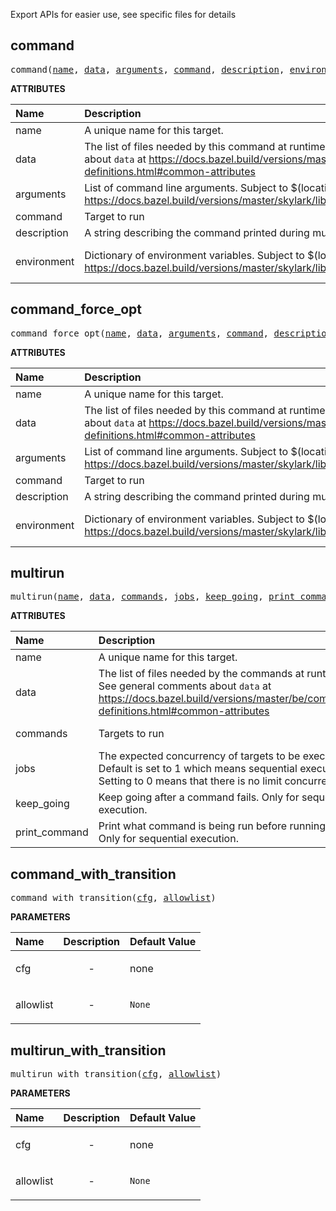 <!-- Generated with Stardoc: http://skydoc.bazel.build -->

Export APIs for easier use, see specific files for details

<a id="command"></a>

## command

<pre>
command(<a href="#command-name">name</a>, <a href="#command-data">data</a>, <a href="#command-arguments">arguments</a>, <a href="#command-command">command</a>, <a href="#command-description">description</a>, <a href="#command-environment">environment</a>)
</pre>



**ATTRIBUTES**


| Name  | Description | Type | Mandatory | Default |
| :------------- | :------------- | :------------- | :------------- | :------------- |
| <a id="command-name"></a>name |  A unique name for this target.   | <a href="https://bazel.build/concepts/labels#target-names">Name</a> | required |  |
| <a id="command-data"></a>data |  The list of files needed by this command at runtime. See general comments about `data` at https://docs.bazel.build/versions/master/be/common-definitions.html#common-attributes   | <a href="https://bazel.build/concepts/labels">List of labels</a> | optional |  `[]`  |
| <a id="command-arguments"></a>arguments |  List of command line arguments. Subject to $(location) expansion. See https://docs.bazel.build/versions/master/skylark/lib/ctx.html#expand_location   | List of strings | optional |  `[]`  |
| <a id="command-command"></a>command |  Target to run   | <a href="https://bazel.build/concepts/labels">Label</a> | required |  |
| <a id="command-description"></a>description |  A string describing the command printed during multiruns   | String | optional |  `""`  |
| <a id="command-environment"></a>environment |  Dictionary of environment variables. Subject to $(location) expansion. See https://docs.bazel.build/versions/master/skylark/lib/ctx.html#expand_location   | <a href="https://bazel.build/rules/lib/dict">Dictionary: String -> String</a> | optional |  `{}`  |


<a id="command_force_opt"></a>

## command_force_opt

<pre>
command_force_opt(<a href="#command_force_opt-name">name</a>, <a href="#command_force_opt-data">data</a>, <a href="#command_force_opt-arguments">arguments</a>, <a href="#command_force_opt-command">command</a>, <a href="#command_force_opt-description">description</a>, <a href="#command_force_opt-environment">environment</a>)
</pre>



**ATTRIBUTES**


| Name  | Description | Type | Mandatory | Default |
| :------------- | :------------- | :------------- | :------------- | :------------- |
| <a id="command_force_opt-name"></a>name |  A unique name for this target.   | <a href="https://bazel.build/concepts/labels#target-names">Name</a> | required |  |
| <a id="command_force_opt-data"></a>data |  The list of files needed by this command at runtime. See general comments about `data` at https://docs.bazel.build/versions/master/be/common-definitions.html#common-attributes   | <a href="https://bazel.build/concepts/labels">List of labels</a> | optional |  `[]`  |
| <a id="command_force_opt-arguments"></a>arguments |  List of command line arguments. Subject to $(location) expansion. See https://docs.bazel.build/versions/master/skylark/lib/ctx.html#expand_location   | List of strings | optional |  `[]`  |
| <a id="command_force_opt-command"></a>command |  Target to run   | <a href="https://bazel.build/concepts/labels">Label</a> | required |  |
| <a id="command_force_opt-description"></a>description |  A string describing the command printed during multiruns   | String | optional |  `""`  |
| <a id="command_force_opt-environment"></a>environment |  Dictionary of environment variables. Subject to $(location) expansion. See https://docs.bazel.build/versions/master/skylark/lib/ctx.html#expand_location   | <a href="https://bazel.build/rules/lib/dict">Dictionary: String -> String</a> | optional |  `{}`  |


<a id="multirun"></a>

## multirun

<pre>
multirun(<a href="#multirun-name">name</a>, <a href="#multirun-data">data</a>, <a href="#multirun-commands">commands</a>, <a href="#multirun-jobs">jobs</a>, <a href="#multirun-keep_going">keep_going</a>, <a href="#multirun-print_command">print_command</a>)
</pre>



**ATTRIBUTES**


| Name  | Description | Type | Mandatory | Default |
| :------------- | :------------- | :------------- | :------------- | :------------- |
| <a id="multirun-name"></a>name |  A unique name for this target.   | <a href="https://bazel.build/concepts/labels#target-names">Name</a> | required |  |
| <a id="multirun-data"></a>data |  The list of files needed by the commands at runtime. See general comments about `data` at https://docs.bazel.build/versions/master/be/common-definitions.html#common-attributes   | <a href="https://bazel.build/concepts/labels">List of labels</a> | optional |  `[]`  |
| <a id="multirun-commands"></a>commands |  Targets to run   | <a href="https://bazel.build/concepts/labels">List of labels</a> | optional |  `[]`  |
| <a id="multirun-jobs"></a>jobs |  The expected concurrency of targets to be executed. Default is set to 1 which means sequential execution. Setting to 0 means that there is no limit concurrency.   | Integer | optional |  `1`  |
| <a id="multirun-keep_going"></a>keep_going |  Keep going after a command fails. Only for sequential execution.   | Boolean | optional |  `False`  |
| <a id="multirun-print_command"></a>print_command |  Print what command is being run before running it. Only for sequential execution.   | Boolean | optional |  `True`  |


<a id="command_with_transition"></a>

## command_with_transition

<pre>
command_with_transition(<a href="#command_with_transition-cfg">cfg</a>, <a href="#command_with_transition-allowlist">allowlist</a>)
</pre>



**PARAMETERS**


| Name  | Description | Default Value |
| :------------- | :------------- | :------------- |
| <a id="command_with_transition-cfg"></a>cfg |  <p align="center"> - </p>   |  none |
| <a id="command_with_transition-allowlist"></a>allowlist |  <p align="center"> - </p>   |  `None` |


<a id="multirun_with_transition"></a>

## multirun_with_transition

<pre>
multirun_with_transition(<a href="#multirun_with_transition-cfg">cfg</a>, <a href="#multirun_with_transition-allowlist">allowlist</a>)
</pre>



**PARAMETERS**


| Name  | Description | Default Value |
| :------------- | :------------- | :------------- |
| <a id="multirun_with_transition-cfg"></a>cfg |  <p align="center"> - </p>   |  none |
| <a id="multirun_with_transition-allowlist"></a>allowlist |  <p align="center"> - </p>   |  `None` |


